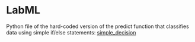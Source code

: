 # LabML
Python file of the hard-coded version of the predict function that classifies data using simple if/else
statements: [simple_decision](https://github.com/AmineAndam04/LabML/blob/main/LabML_1/code/simple_decision.py)

